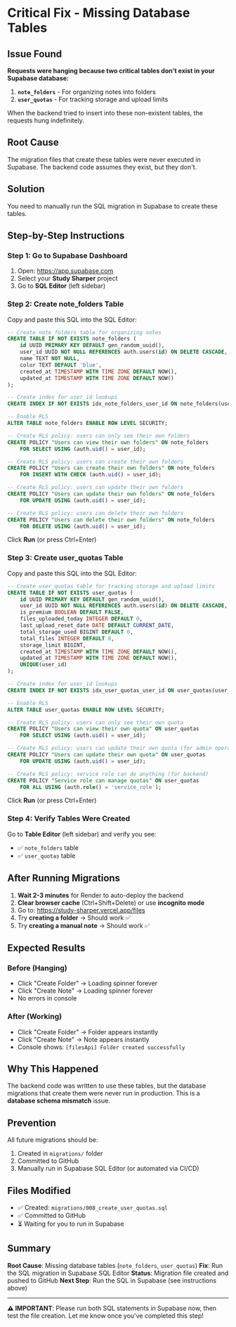 # Critical Fix - Missing Database Tables

## Issue Found

**Requests were hanging because two critical tables don't exist in your Supabase database:**

1. **`note_folders`** - For organizing notes into folders
2. **`user_quotas`** - For tracking storage and upload limits

When the backend tried to insert into these non-existent tables, the requests hung indefinitely.

## Root Cause

The migration files that create these tables were never executed in Supabase. The backend code assumes they exist, but they don't.

## Solution

You need to manually run the SQL migration in Supabase to create these tables.

## Step-by-Step Instructions

### Step 1: Go to Supabase Dashboard
1. Open: https://app.supabase.com
2. Select your **Study Sharper** project
3. Go to **SQL Editor** (left sidebar)

### Step 2: Create note_folders Table
Copy and paste this SQL into the SQL Editor:

```sql
-- Create note_folders table for organizing notes
CREATE TABLE IF NOT EXISTS note_folders (
    id UUID PRIMARY KEY DEFAULT gen_random_uuid(),
    user_id UUID NOT NULL REFERENCES auth.users(id) ON DELETE CASCADE,
    name TEXT NOT NULL,
    color TEXT DEFAULT 'blue',
    created_at TIMESTAMP WITH TIME ZONE DEFAULT NOW(),
    updated_at TIMESTAMP WITH TIME ZONE DEFAULT NOW()
);

-- Create index for user_id lookups
CREATE INDEX IF NOT EXISTS idx_note_folders_user_id ON note_folders(user_id);

-- Enable RLS
ALTER TABLE note_folders ENABLE ROW LEVEL SECURITY;

-- Create RLS policy: users can only see their own folders
CREATE POLICY "Users can view their own folders" ON note_folders
    FOR SELECT USING (auth.uid() = user_id);

-- Create RLS policy: users can create their own folders
CREATE POLICY "Users can create their own folders" ON note_folders
    FOR INSERT WITH CHECK (auth.uid() = user_id);

-- Create RLS policy: users can update their own folders
CREATE POLICY "Users can update their own folders" ON note_folders
    FOR UPDATE USING (auth.uid() = user_id);

-- Create RLS policy: users can delete their own folders
CREATE POLICY "Users can delete their own folders" ON note_folders
    FOR DELETE USING (auth.uid() = user_id);
```

Click **Run** (or press Ctrl+Enter)

### Step 3: Create user_quotas Table
Copy and paste this SQL into the SQL Editor:

```sql
-- Create user_quotas table for tracking storage and upload limits
CREATE TABLE IF NOT EXISTS user_quotas (
    id UUID PRIMARY KEY DEFAULT gen_random_uuid(),
    user_id UUID NOT NULL REFERENCES auth.users(id) ON DELETE CASCADE,
    is_premium BOOLEAN DEFAULT FALSE,
    files_uploaded_today INTEGER DEFAULT 0,
    last_upload_reset_date DATE DEFAULT CURRENT_DATE,
    total_storage_used BIGINT DEFAULT 0,
    total_files INTEGER DEFAULT 0,
    storage_limit BIGINT,
    created_at TIMESTAMP WITH TIME ZONE DEFAULT NOW(),
    updated_at TIMESTAMP WITH TIME ZONE DEFAULT NOW(),
    UNIQUE(user_id)
);

-- Create index for user_id lookups
CREATE INDEX IF NOT EXISTS idx_user_quotas_user_id ON user_quotas(user_id);

-- Enable RLS
ALTER TABLE user_quotas ENABLE ROW LEVEL SECURITY;

-- Create RLS policy: users can only see their own quota
CREATE POLICY "Users can view their own quota" ON user_quotas
    FOR SELECT USING (auth.uid() = user_id);

-- Create RLS policy: users can update their own quota (for admin operations)
CREATE POLICY "Users can update their own quota" ON user_quotas
    FOR UPDATE USING (auth.uid() = user_id);

-- Create RLS policy: service role can do anything (for backend)
CREATE POLICY "Service role can manage quotas" ON user_quotas
    FOR ALL USING (auth.role() = 'service_role');
```

Click **Run** (or press Ctrl+Enter)

### Step 4: Verify Tables Were Created
Go to **Table Editor** (left sidebar) and verify you see:
- ✅ `note_folders` table
- ✅ `user_quotas` table

## After Running Migrations

1. **Wait 2-3 minutes** for Render to auto-deploy the backend
2. **Clear browser cache** (Ctrl+Shift+Delete) or use **incognito mode**
3. Go to: https://study-sharper.vercel.app/files
4. Try **creating a folder** → Should work ✅
5. Try **creating a manual note** → Should work ✅

## Expected Results

### Before (Hanging)
- Click "Create Folder" → Loading spinner forever
- Click "Create Note" → Loading spinner forever
- No errors in console

### After (Working)
- Click "Create Folder" → Folder appears instantly
- Click "Create Note" → Note appears instantly
- Console shows: `[filesApi] Folder created successfully`

## Why This Happened

The backend code was written to use these tables, but the database migrations that create them were never run in production. This is a **database schema mismatch** issue.

## Prevention

All future migrations should be:
1. Created in `migrations/` folder
2. Committed to GitHub
3. Manually run in Supabase SQL Editor (or automated via CI/CD)

## Files Modified

- ✅ Created: `migrations/008_create_user_quotas.sql`
- ✅ Committed to GitHub
- ⏳ Waiting for you to run in Supabase

## Summary

**Root Cause**: Missing database tables (`note_folders`, `user_quotas`)
**Fix**: Run the SQL migration in Supabase SQL Editor
**Status**: Migration file created and pushed to GitHub
**Next Step**: Run the SQL in Supabase (see instructions above)

---

**⚠️ IMPORTANT**: Please run both SQL statements in Supabase now, then test the file creation. Let me know once you've completed this step!
